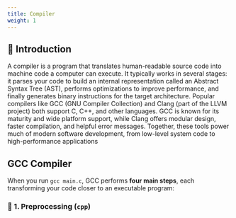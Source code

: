 ```yaml
---
title: Compiler
weight: 1
---
```


## 🎯 Introduction

A compiler is a program that translates human-readable source code into machine
code a computer can execute. It typically works in several stages: it parses
your code to build an internal representation called an Abstract Syntax Tree
(AST), performs optimizations to improve performance, and finally generates
binary instructions for the target architecture. Popular compilers like GCC (GNU
Compiler Collection) and Clang (part of the LLVM project) both support C, C++,
and other languages. GCC is known for its maturity and wide platform support,
while Clang offers modular design, faster compilation, and helpful error
messages. Together, these tools power much of modern software development, from
low-level system code to high-performance applications

## GCC Compiler

When you run `gcc main.c`, GCC performs **four main steps**, each transforming
your code closer to an executable program:

### 📝 1. Preprocessing (`cpp`)
